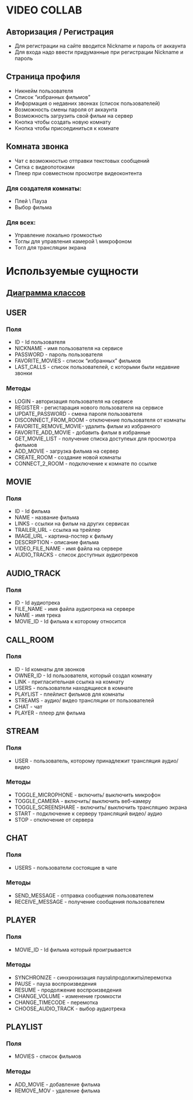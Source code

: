 # VIDEO COLLAB

## Авторизация / Регистрация
- Для регистрации на сайте вводится Nickname и пароль от аккаунта
- Для входа надо ввести придуманные при регистрации Nickname и пароль

## Страница профиля
- Никнейм пользователя
- Список “избранных фильмов”
- Информация о недавних звонках (список пользователей)
- Возможность смены пароля от аккаунта
- Возможность загрузить свой фильм на сервер
- Кнопка чтобы создать новую комнату
- Кнопка чтобы присоединиться к комнате

## Комната звонка
- Чат с возможностью отправки текстовых сообщений
- Сетка с видеопотоками
- Плеер при совместном просмотре видеоконтента
### Для создателя комнаты:
- Плей \ Пауза
- Выбор фильма
### Для всех:
- Управление локально громкостью
- Тоглы для управления камерой \ микрофоном
- Тогл для трансляции экрана

# Используемые сущности
## [Диаграмма классов](LR2-2.svg)
## USER
### Поля
- ID - Id пользователя
- NICKNAME - имя пользователя на сервисе
- PASSWORD - пароль пользователя
- FAVORITE_MOVIES - список “избранных” фильмов
- LAST_CALLS - список пользователей, с которыми были недавние звонки
### Методы
- LOGIN  - авторизация пользователя на сервисе
- REGISTER - регистарация нового пользователя на сервисе
- UPDATE_PASSWORD - смена пароля пользователя
- DISCONNECT_FROM_ROOM - отключение пользователя от комнаты
- FAVORITE_REMOVE_MOVIE- удалить фильм из избранного
- FAVORITE_ADD_MOVIE - добавить фильм в избранные
- GET_MOVIE_LIST - получение списка доступеых для просмотра фильмов
- ADD_MOVIE - загрузка фильма на сервер
- CREATE_ROOM - создание новой комнаты
- CONNECT_2_ROOM - подключение к комнате по ссылке

## MOVIE
### Поля
- ID - Id фильма
- NAME - название фильма
- LINKS - ссылки на фильм на других сервисах
- TRAILER_URL - ссылка на трейлер
- IMAGE_URL - картина-постер к фильму
- DESCRIPTION - описание фильма
- VIDEO_FILE_NAME - имя файла на сервере
- AUDIO_TRACKS - список доступных аудиотреков

## AUDIO_TRACK
### Поля
- ID - Id 	аудиотрека
- FILE_NAME - имя файла аудиотрека на сервере
- NAME - имя трека
- MOVIE_ID - Id фильма к которому относится

## CALL_ROOM
### Поля
- ID - Id комнаты для звонков
- OWNER_ID - Id пользователя, который создал комнату
- LINK - пригласительная ссылка на комнату
- USERS - пользователи находящиеся в комнате
- PLAYLIST - плейлист фильмов для комнаты
- STREAMS - аудио/ видео трансляции от пользователей
- CHAT - чат
- PLAYER - плеер для фильма

## STREAM
### Поля
- USER - пользователь, которому принадлежит трансляция аудио/ видео
### Методы
- TOGGLE_MICROPHONE - включить/ выключить микрофон
- TOGGLE_CAMERA - включить/ выключить веб-камеру
- TOGGLE_SCREENSHARE  - включить/ выключить трансляцию экрана
- START - подключение к серверу трансляций видео/ аудио
- STOP - отключение от сервера

## CHAT
### Поля
- USERS - пользователи состоящие в чате
### Методы
- SEND_MESSAGE - отправка сообщения пользователем
- RECEIVE_MESSAGE - получение сообщения пользователем

## PLAYER
### Поля
- MOVIE_ID - Id фильма который проигрывается
### Методы
- SYNCHRONIZE - синхронизация пауза\продолжить\перемотка
- PAUSE - пауза воспроизведения
- RESUME - продолжение воспроизведения
- CHANGE_VOLUME - изменение громкости
- CHANGE_TIMECODE - перемотка
- CHOOSE_AUDIO_TRACK - выбор аудиотрека

## PLAYLIST
### Поля
- MOVIES - список фильмов
### Методы
- ADD_MOVIE - добавление фильма
- REMOVE_MOV - удаление фильма

